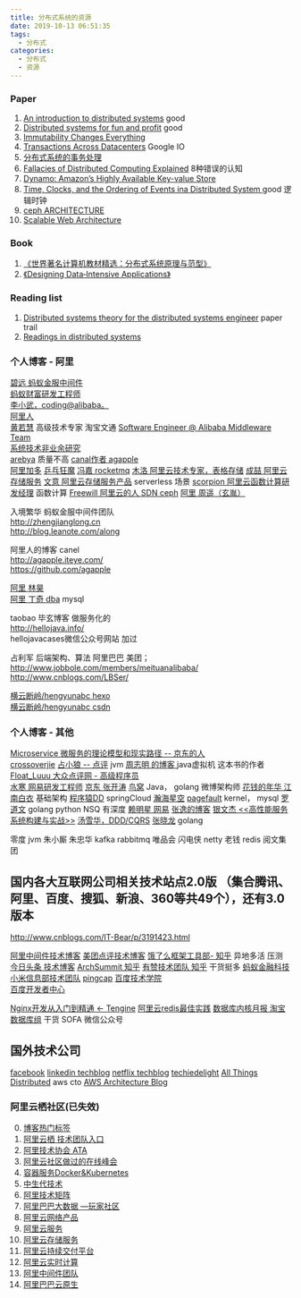 ```yaml
---
title: 分布式系统的资源
date: 2019-10-13 06:51:35
tags:
  - 分布式
categories: 
  - 分布式
  - 资源
---
```

<p></p>
<!-- more -->

### Paper
1. [An introduction to distributed systems](https://github.com/aphyr/distsys-class) good
2. [Distributed systems for fun and profit](http://book.mixu.net/distsys/single-page.html) good
3. [Immutability Changes Everything](http://cidrdb.org/cidr2015/Papers/CIDR15_Paper16.pdf)
4. [Transactions Across Datacenters](https://snarfed.org/transactions_across_datacenters_io.html)  Google IO
5. [分布式系统的事务处理](https://coolshell.cn/articles/10910.html)
6. [Fallacies of Distributed Computing Explained](http://www.rgoarchitects.com/Files/fallacies.pdf) 8种错误的认知
7. [Dynamo: Amazon’s Highly Available Key-value Store ](https://www.allthingsdistributed.com/files/amazon-dynamo-sosp2007.pdf)
8. [Time, Clocks, and the Ordering of Events ina Distributed System ](https://www.microsoft.com/en-us/research/uploads/prod/2016/12/Time-Clocks-and-the-Ordering-of-Events-in-a-Distributed-System.pdf) good 逻辑时钟
9. [ceph ARCHITECTURE](https://docs.ceph.com/docs/jewel/architecture/)
10. [Scalable Web Architecture](http://nettee.github.io/posts/2016/Scalable-Web-Architecture-and-Distributed-Systems/)

### Book
1. [《世界著名计算机教材精选：分布式系统原理与范型》](https://item.jd.com/10079452.html)
2. [《Designing Data‑Intensive Applications》](http://www.antonfagerberg.com/files/intensive.pdf)

### Reading list
1. [Distributed systems theory for the distributed systems engineer](https://www.the-paper-trail.org/post/2014-08-09-distributed-systems-theory-for-the-distributed-systems-engineer/) paper trail
2. [Readings in distributed systems](http://christophermeiklejohn.com/distributed/systems/2013/07/12/readings-in-distributed-systems.html)


### 个人博客 - 阿里 
[碧远 蚂蚁金服中间件](http://leaver.me/)  
[蚂蚁财富研发工程师](http://monkeyhorse.cn/)  
[李小武，coding@alibaba。](http://blog.lichengwu.cn/)  
[阿里人](http://www.blogjava.net/BlueDavy/)  
[黄若慧](http://blog.zephyrleaves.net/) 高级技术专家 淘宝文通
[Software Engineer @ Alibaba Middleware Team](https://www.sczyh30.com/)   
[系统技术非业余研究](http://blog.yufeng.info/)  
[arebya](http://arebya.com/) 质量不高
[canal作者 agapple](https://agapple.iteye.com/)  
[阿里加多](https://www.jianshu.com/u/b230a86fb7ad)
[乒乓狂魔](https://yq.aliyun.com/users/6bmpl5rdwpqu4)
[冯嘉 rocketmq](https://yq.aliyun.com/users/ejn34jbxf5evs)
[木洛 阿里云技术专家，表格存储](https://yq.aliyun.com/users/jwbhxydfk6qyi/article)
[成喆 阿里云存储服务](https://yq.aliyun.com/users/u3vivzisyg2pc/)
[文意 阿里云存储服务产品](https://yq.aliyun.com/users/zh5kxxfngqw2m)  serverless 场景
[scorpion 阿里云函数计算研发经理](https://yq.aliyun.com/users/fbt6ovijrs2zi) 函数计算
[Freewill 阿里云的人 SDN ceph](https://www.cnblogs.com/bodhitree/default.html)
[阿里  周遥（玄胤）](http://www.seflerzhou.net)


入境繁华  蚂蚁金服中间件团队  
http://zhengjianglong.cn  
http://blog.leanote.com/along  


阿里人的博客 canel  
http://agapple.iteye.com/   
https://github.com/agapple  

[阿里 林昊](http://bluedavy.me/)     
[阿里 丁奇 dba](https://dinglin.iteye.com/)   mysql


taobao   毕玄博客   做服务化的  
http://hellojava.info/  
hellojavacases微信公众号网站  加过  

占利军   后端架构、算法  阿里巴巴 美团；   
http://www.jobbole.com/members/meituanalibaba/  
http://www.cnblogs.com/LBSer/  

[横云断岭/hengyunabc hexo](http://hengyunabc.github.io/)  
[横云断岭/hengyunabc csdn](https://blog.csdn.net/hengyunabc)

### 个人博客 - 其他
[Microservice 微服务的理论模型和现实路径 -- 京东的人](http://blog.csdn.net/mindfloating/article/details/51221780)  
[crossoverjie](https://crossoverjie.top/)
[占小狼 -- 点评](http://www.jianshu.com/u/90ab66c248e6) jvm
[周志明 的博客 ](http://icyfenix.iteye.com/)  java虚拟机  这本书的作者
[Float_Luuu  大众点评网 - 高级程序员](http://my.oschina.net/andylucc/home)  
[水寒  网易研发工程师](https://www.cnblogs.com/java-zhao/)
[京东 张开涛](https://jinnianshilongnian.iteye.com/)
[鸟窝]() Java， golang  微博架构师 
[花钱的年华 江南白衣]()  基础架构
[程序猿DD]() springCloud
[瀚海星空](http://abloz.com/)
[pagefault](http://www.pagefault.info/)  kernel， mysql
[罗道文](http://luodw.cc/)  golang python NSQ 有深度
[赖明星  网易](http://mingxinglai.com/)
[张逸的博客](https://www.cnblogs.com/wayfarer/default.html)
[银文杰 <<高性能服务系统构建与实战>>](https://blog.csdn.net/yinwenjie/article/list/1?)
[汤雪华，DDD/CQRS](http://www.cnblogs.com/netfocus/)
[张晓龙](https://www.jianshu.com/u/1381dc29fed9)  golang

零度 jvm
朱小厮 朱忠华 kafka rabbitmq 唯品会
闪电侠 netty 
老钱 redis 阅文集团

## 国内各大互联网公司相关技术站点2.0版 （集合腾讯、阿里、百度、搜狐、新浪、360等共49个），还有3.0版本
http://www.cnblogs.com/IT-Bear/p/3191423.html

[阿里中间件技术博客]()
[美团点评技术博客]()
[饿了么框架工具部- 知乎](https://zhuanlan.zhihu.com/p/28585781)  异地多活 压测
[今日头条 技术博客](https://techblog.toutiao.com/2017/05/02/dao/)
[ArchSummit 知乎](https://www.zhihu.com/org/archsummit/activities)
[有赞技术团队 知乎](https://www.zhihu.com/org/you-zan-ji-zhu-tuan-dui/activities) 干货挺多
[蚂蚁金融科技](https://tech.antfin.com/)
[小米信息部技术团队](https://xiaomi-info.github.io/)
[pingcap](https://pingcap.com/blog-cn/)
[百度技术学院](http://bit.baidu.com/)   
[百度开发者中心](https://developer.baidu.com/) 

[Nginx开发从入门到精通 <- Tengine](http://tengine.taobao.org/book/index.html)
[阿里云redis最佳实践](https://help.aliyun.com/document_detail/67252.html) 
[数据库内核月报 淘宝数据库组](http://mysql.taobao.org/monthly/)   干货
 SOFA 微信公众号

## 国外技术公司
[facebook](https://code.fb.com/) 
[linkedin techblog](https://engineering.linkedin.com/blog) 
[netflix techblog](https://medium.com/netflix-techblog) 
[techiedelight](https://www.techiedelight.com/) 
[All Things Distributed](https://www.allthingsdistributed.com/)  aws cto
[AWS Architecture Blog](https://amazonaws-china.com/cn/blogs/architecture/)


### 阿里云栖社区(已失效) 
0. [博客热门标签](https://yq.aliyun.com/tags/)
0. [阿里云栖  技术团队入口](https://yq.aliyun.com/teams)  
1. [阿里技术协会 ATA](https://yq.aliyun.com/tags/tagid_523/)
2. [阿里云社区做过的在线峰会](https://yq.aliyun.com/topic?spm=a2c4e.11154022.headermainnav.11.7037aMQGaMQGE8#guid-721571)
3. [容器服务Docker&Kubernetes](https://yq.aliyun.com/teams/11/type_blog-cid_450-page_1)
4. [中生代技术](https://yq.aliyun.com/users/1080464764156883?spm=a2c4e.11153940.blogrightarea54004.2.22c86a7d3BdzIB)
5. [阿里技术矩阵](https://yq.aliyun.com/teams/16)
6. [阿里巴巴大数据 —玩家社区](https://yq.aliyun.com/teams/6)
7. [阿里云网络产品](https://yq.aliyun.com/teams/28)  
8. [阿里云服务](https://yq.aliyun.com/teams/56/type_blog)
9. [阿里云存储服务](https://yq.aliyun.com/teams/4)
10. [阿里云持续交付平台](https://yq.aliyun.com/teams/20)
11. [阿里云实时计算](https://yq.aliyun.com/teams/67)
12. [阿里中间件团队](https://yq.aliyun.com/teams/22)  
13. [阿里巴巴云原生](https://yq.aliyun.com/teams/252)  




   




